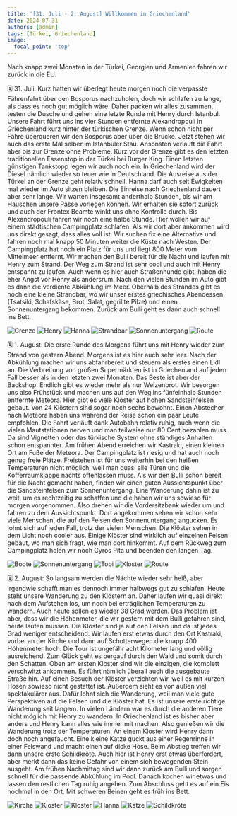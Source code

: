```yaml
---
title: '[31. Juli - 2. August] Willkommen in Griechenland'
date: 2024-07-31
authors: [admin]
tags: [Türkei, Griechenland]
image:
  focal_point: 'top'
---
```

Nach knapp zwei Monaten in der Türkei, Georgien und Armenien fahren wir zurück in die EU.

<!--more-->

🗓️ 31. Juli: Kurz hatten wir überlegt heute morgen noch die verpasste Fährenfahrt über den Bosporus nachzuholen, doch wir schlafen zu lange, als dass es noch gut möglich wäre. Daher packen wir alles zusammen, testen die Dusche und gehen eine letzte Runde mit Henry durch Istanbul. Unsere Fahrt führt uns ins vier Stunden entfernte Alexandropouli in Griechenland kurz hinter der türkischen Grenze. Wenn schon nicht per Fähre überqueren wir den Bosporus aber über die Brücke. Jetzt stehen wir auch das erste Mal selber im Istanbuler Stau. Ansonsten verläuft die Fahrt aber bis zur Grenze ohne Probleme. Kurz vor der Grenze gibt es den letzten traditionellen Essenstop in der Türkei bei Burger King. Einen letzten günstigen Tankstopp legen wir auch noch ein. In Griechenland wird der Diesel nämlich wieder so teuer wie in Deutschland. Die Ausreise aus der Türkei an der Grenze geht relativ schnell. Hanna darf auch seit Ewigkeiten mal wieder im Auto sitzen bleiben. Die Einreise nach Griechenland dauert aber sehr lange. Wir warten insgesamt anderthalb Stunden, bis wir am Häuschen unsere Pässe vorlegen können. Wir erhalten sie sofort zurück und auch der Frontex Beamte winkt uns ohne Kontrolle durch. Bis Alexandropouli fahren wir noch eine halbe Stunde. Hier wollen wir auf einem städtischen Campingplatz schlafen. Als wir dort aber ankommen wird uns direkt gesagt, dass alles voll ist. Wir suchen fix eine Alternative und fahren noch mal knapp 50 Minuten weiter die Küste nach Westen. Der Campingplatz hat noch ein Platz für uns und liegt 800 Meter vom Mittelmeer entfernt. Wir machen den Bulli bereit für die Nacht und laufen mit Henry zum Strand. Der Weg zum Strand ist sehr cool und auch mit Henry entspannt zu laufen. Auch wenn es hier auch Straßenhunde gibt, haben die eher Angst vor Henry als andersrum. Nach den vielen Stunden im Auto gibt es dann die verdiente Abkühlung im Meer. Oberhalb des Strandes gibt es noch eine kleine Strandbar, wo wir unser erstes griechisches Abendessen (Tsatsiki, Schafskäse, Brot, Salat, gegrillte Pilze) und einen Sonnenuntergang bekommen. Zurück am Bulli geht es dann auch schnell ins Bett.

<img src="Grenze.jpg" alt="Grenze" caption="">

<img src="Henry.jpg" alt="Henry" caption="">

<img src="HannaMeer.jpg" alt="Hanna" caption="">

<img src="Strandbar.jpg" alt="Strandbar" caption="">

<img src="Sonnenuntergang.jpg" alt="Sonnenuntergang" caption="">

<img src="Route_31.07.24.jpg" alt="Route" caption=" ">

🗓️ 1. August: Die erste Runde des Morgens führt uns mit Henry wieder zum Strand von gestern Abend. Morgens ist es hier auch sehr leer. Nach der Abkühlung machen wir uns abfahrbereit und steuern als erstes einen Lidl an. Die Verbreitung von großen Supermärkten ist in Griechenland auf jeden Fall besser als in den letzten zwei Monaten. Das Beste ist aber der Backshop. Endlich gibt es wieder mehr als nur Weizenbrot. Wir besorgen uns also Frühstück und machen uns auf den Weg ins fünfeinhalb Stunden entfernte Meteora. Hier gibt es viele Klöster auf hohen Sandsteinfelsen gebaut. Von 24 Klöstern sind sogar noch sechs bewohnt. Einen Abstecher nach Meteora haben uns während der Reise schon ein paar Leute empfohlen. Die Fahrt verläuft dank Autobahn relativ ruhig, auch wenn die vielen Mautstationen nerven und man teilweise nur 80 Cent bezahlen muss. Da sind Vignetten oder das türkische System ohne ständiges Anhalten schon entspannter. Am frühen Abend erreichen wir Kastraki, einen kleinen Ort am Fuße der Meteora. Der Campingplatz ist riesig und hat auch noch genug freie Plätze. Freistehen ist für uns weiterhin bei den heißen Temperaturen nicht möglich, weil man quasi alle Türen und die Kofferraumklappe nachts offenlassen muss. Als wir den Bulli schon bereit für die Nacht gemacht haben, finden wir einen guten Aussichtspunkt über die Sandsteinfelsen zum Sonnenuntergang. Eine Wanderung dahin ist zu weit, um es rechtzeitig zu schaffen und die haben wir uns sowieso für morgen vorgenommen. Also drehen wir die Vordersitzbank wieder um und fahren zu dem Aussichtspunkt. Dort angekommen sehen wir schon sehr viele Menschen, die auf den Felsen den Sonnenuntergang angucken. Es lohnt sich auf jeden Fall, trotz der vielen Menschen. Die Klöster sehen in dem Licht noch cooler aus. Einige Klöster sind wirklich auf einzelnen Felsen gebaut, wo man sich fragt, wie man dort hinkommt. Auf dem Rückweg zum Campingplatz holen wir noch Gyros Pita und beenden den langen Tag.

<img src="Boote.jpg" alt="Boote" caption="">

<img src="SonnenuntergangPur.jpg" alt="Sonnenuntergang" caption="">

<img src="Tobi.jpg" alt="Tobi" caption="">

<img src="KlosterHoch.jpg" alt="Kloster" caption="">

<img src="Route_01.08.24.jpg" alt="Route" caption=" ">

🗓️ 2. August: So langsam werden die Nächte wieder sehr heiß, aber irgendwie schafft man es dennoch immer halbwegs gut zu schlafen. Heute steht unsere Wanderung zu den Klöstern an. Daher laufen wir quasi direkt nach dem Aufstehen los, um noch bei erträglichen Temperaturen zu wandern. Auch heute sollen es wieder 38 Grad werden. Das Problem ist aber, dass wir die Höhenmeter, die wir gestern mit dem Bulli gefahren sind, heute laufen müssen. Die Klöster sind ja auf den Felsen und da ist jedes Grad weniger entscheidend. Wir laufen erst etwas durch den Ort Kastraki, vorbei an der Kirche und dann auf Schotterwegen die knapp 400 Höhenmeter hoch. Die Tour ist ungefähr acht Kilometer lang und völlig ausreichend. Zum Glück geht es bergauf durch den Wald und somit durch den Schatten. Oben am ersten Kloster sind wir die einzigen, die komplett verschwitzt ankommen. Es führt nämlich überall auch die ausgebaute Straße hin. Auf einen Besuch der Klöster verzichten wir, weil es mit kurzen Hosen sowieso nicht gestattet ist. Außerdem sieht es von außen viel spektakulärer aus. Dafür lohnt sich die Wanderung, weil man viele gute Perspektiven auf die Felsen und die Klöster hat. Es ist unsere erste richtige Wanderung seit langem. In vielen Ländern war es durch die anderen Tiere nicht möglich mit Henry zu wandern. In Griechenland ist es bisher aber anders und Henry kann alles wie immer mit machen. Also genießen wir die Wanderung trotz der Temperaturen. An einem Kloster wird Henry dann doch noch angefaucht. Eine kleine Katze guckt aus einer Regenrinne in einer Felswand und macht einen auf dicke Hose. Beim Abstieg treffen wir dann unsere erste Schildkröte. Auch hier ist Henry erst etwas überfordert, aber merkt dann das keine Gefahr von einem sich bewegenden Stein ausgeht. Am frühen Nachmittag sind wir dann zurück am Bulli und sorgen schnell für die passende Abkühlung im Pool. Danach kochen wir etwas und lassen den restlichen Tag ruhig angehen. Zum Abschluss geht es auf ein Eis nochmal in den Ort. Mit schweren Beinen geht es früh ins Bett.

<img src="Kirche.jpg" alt="Kirche" caption="">

<img src="TagKlosterQuer.jpg" alt="Kloster" caption="">

<img src="TagKlosterHoch.jpg" alt="Kloster" caption="">

<img src="Hanna.jpg" alt="Hanna" caption="">

<img src="Katze.jpg" alt="Katze" caption="">

<img src="Schildkroete.jpg" alt="Schildkröte" caption="">